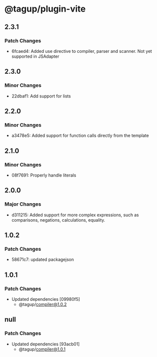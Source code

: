 # @tagup/plugin-vite

## 2.3.1

### Patch Changes

- 6fcaed4: Added use directive to compiler, parser and scanner. Not yet supported in JSAdapter

## 2.3.0

### Minor Changes

- 22dbaf1: Add support for lists

## 2.2.0

### Minor Changes

- a3478e5: Added support for function calls directly from the template

## 2.1.0

### Minor Changes

- 08f7691: Properly handle literals

## 2.0.0

### Major Changes

- d311215: Added support for more complex expressions, such as comparisons, negations, calculations, equality.

## 1.0.2

### Patch Changes

- 58671c7: updated packagejson

## 1.0.1

### Patch Changes

- Updated dependencies [09980f5]
  - @tagup/compiler@1.0.2

## null

### Patch Changes

- Updated dependencies [93acb01]
  - @tagup/compiler@1.0.1
